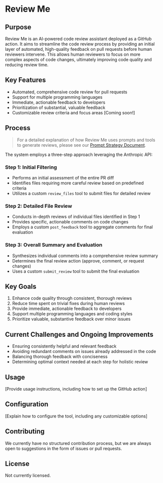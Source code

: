 # Review Me

## Purpose

Review Me is an AI-powered code review assistant deployed as a GitHub action. It aims to streamline the code review
process by providing an initial layer of automated, high-quality feedback on pull requests before human reviewers
intervene. This allows human reviewers to focus on more complex aspects of code changes, ultimately improving code
quality and reducing review time.

## Key Features

- Automated, comprehensive code review for pull requests
- Support for multiple programming languages
- Immediate, actionable feedback to developers
- Prioritization of substantial, valuable feedback
- Customizable review criteria and focus areas [Coming soon!]

## Process

> For a detailed explanation of how Review Me uses prompts and tools to generate reviews,
> please see our [Prompt Strategy Document](./docs/prompt-strategy.md).

The system employs a three-step approach leveraging the Anthropic API:

### Step 1: Initial Filtering

- Performs an initial assessment of the entire PR diff
- Identifies files requiring more careful review based on predefined criteria
- Utilizes a custom `review_files` tool to submit files for detailed review

### Step 2: Detailed File Review

- Conducts in-depth reviews of individual files identified in Step 1
- Provides specific, actionable comments on code changes
- Employs a custom `post_feedback` tool to aggregate comments for final evaluation

### Step 3: Overall Summary and Evaluation

- Synthesizes individual comments into a comprehensive review summary
- Determines the final review action (approve, comment, or request changes)
- Uses a custom `submit_review` tool to submit the final evaluation

## Key Goals

1. Enhance code quality through consistent, thorough reviews
2. Reduce time spent on trivial fixes during human reviews
3. Provide immediate, actionable feedback to developers
4. Support multiple programming languages and coding styles
5. Prioritize valuable, substantive feedback over minor issues

## Current Challenges and Ongoing Improvements

- Ensuring consistently helpful and relevant feedback
- Avoiding redundant comments on issues already addressed in the code
- Balancing thorough feedback with conciseness
- Determining optimal context needed at each step for holistic review

## Usage

[Provide usage instructions, including how to set up the GitHub action]

## Configuration

[Explain how to configure the tool, including any customizable options]

## Contributing

We currently have no structured contribution process,
but we are always open to suggestions in the form of issues or pull requests.

## License

Not currently licensed.
